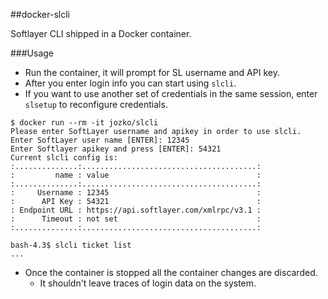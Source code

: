 ##docker-slcli

Softlayer CLI shipped in a Docker container.

###Usage

* Run the container, it will prompt for SL username and API key.
* After you enter login info you can start using `slcli`.
* If you want to use another set of credentials in the same session, enter `slsetup` to reconfigure credentials.

```
$ docker run --rm -it jozko/slcli
Please enter SoftLayer username and apikey in order to use slcli.
Enter SoftLayer user name [ENTER]: 12345
Enter Softlayer apikey and press [ENTER]: 54321
Current slcli config is:
:..............:.......................................:
:         name : value                                 :
:..............:.......................................:
:     Username : 12345                                 :
:      API Key : 54321                                 :
: Endpoint URL : https://api.softlayer.com/xmlrpc/v3.1 :
:      Timeout : not set                               :
:..............:.......................................:

bash-4.3$ slcli ticket list
...
```

* Once the container is stopped all the container changes are discarded. 
  * It shouldn't leave traces of login data on the system.
